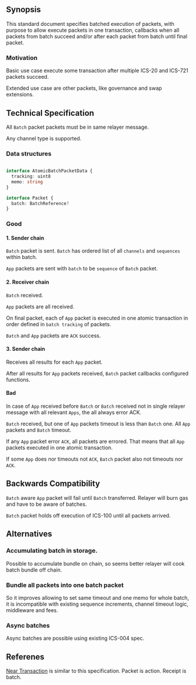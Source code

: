 ## Synopsis

This standard document specifies batched execution of packets,
with purpose to allow execute packets in one transaction, callbacks when all packets from batch succeed and/or after each packet from batch until final packet.

### Motivation

Basic use case execute some transaction after multiple ICS-20 and ICS-721 packets succeed.

Extended use case are other packets, like governance and swap extensions. 

## Technical Specification

All `Batch` packet packets must be in same relayer message.


Any channel type is supported.

### Data structures

```typescript

interface AtomicBatchPacketData {  
  tracking: uint8 
  memo: string
}

interface Packet {
  batch: BatchReference?
}

```

### Good

#### 1. Sender chain

`Batch` packet is sent. `Batch` has ordered list of all `channels` and `sequences` within batch.

`App` packets are sent with `batch` to be `sequence` of `Batch` packet.

#### 2. Receiver chain

`Batch` received.

`App` packets are all received.

On final packet, each of `App` packet is executed in one atomic transaction in order defined in `batch tracking` of packets.

`Batch` and `App` packets are `ACK` success.

#### 3. Sender chain

Receives all results for each `App` packet.

After all results for `App` packets received, `Batch` packet callbacks configured functions.

#### Bad

In case of `App` received before `Batch` or `Batch` received not in single relayer message with all relevant `Apps`, the all always error ACK.

`Batch` received, but one of `App` packets timeout is less than `Batch` one. All `App` packets and `Batch` timeout.

If any `App` packet error `ACK`, all packets are errored. That means that all `App` packets executed in one atomic transaction.

If some `App` does nor timeouts not `ACK`, `Batch` packet also not timeouts nor `ACK`.

## Backwards Compatibility

`Batch` aware `App` packet will fail until `Batch` transferred. Relayer will burn gas and have to be aware of batches.

`Batch` packet holds off execution of ICS-100 until all packets arrived.  


## Alternatives 


### Accumulating batch in storage.

Possible to accumulate bundle on chain, 
so seems better relayer will cook batch bundle off chain.


### Bundle all packets into one batch packet

So it improves allowing to set same timeout and one memo for whole batch,
it is incompatible with existing sequence increments, channel timeout logic, middleware and fees.

### Async batches

Async batches are possible using existing ICS-004 spec.


## Referenes

[Near Transaction](https://docs.near.org/concepts/basics/transactions/overview) is similar to this specification. Packet is action. Receipt is batch.